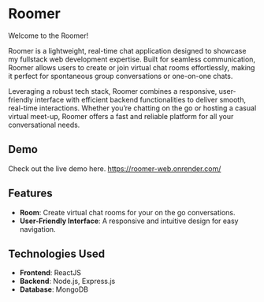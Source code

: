 # Roomer

Welcome to the Roomer! 

Roomer is a lightweight, real-time chat application designed to showcase my fullstack web development expertise. Built for seamless communication, Roomer allows users to create or join virtual chat rooms effortlessly, making it perfect for spontaneous group conversations or one-on-one chats.

Leveraging a robust tech stack, Roomer combines a responsive, user-friendly interface with efficient backend functionalities to deliver smooth, real-time interactions. Whether you’re chatting on the go or hosting a casual virtual meet-up, Roomer offers a fast and reliable platform for all your conversational needs.



## Demo
Check out the live demo here.
https://roomer-web.onrender.com/

## Features

- **Room**: Create virtual chat rooms for your on the go conversations.
- **User-Friendly Interface**: A responsive and intuitive design for easy navigation.

## Technologies Used

- **Frontend**: ReactJS
- **Backend**: Node.js, Express.js
- **Database**: MongoDB
